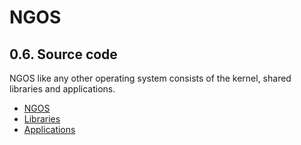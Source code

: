 NGOS
====

0.6. Source code
----------------

NGOS like any other operating system consists of the kernel, shared libraries and applications.

* [NGOS](1.%20NGOS/README.md)
* [Libraries](2.%20Libraries/README.md)
* [Applications](3.%20Applications/README.md)
